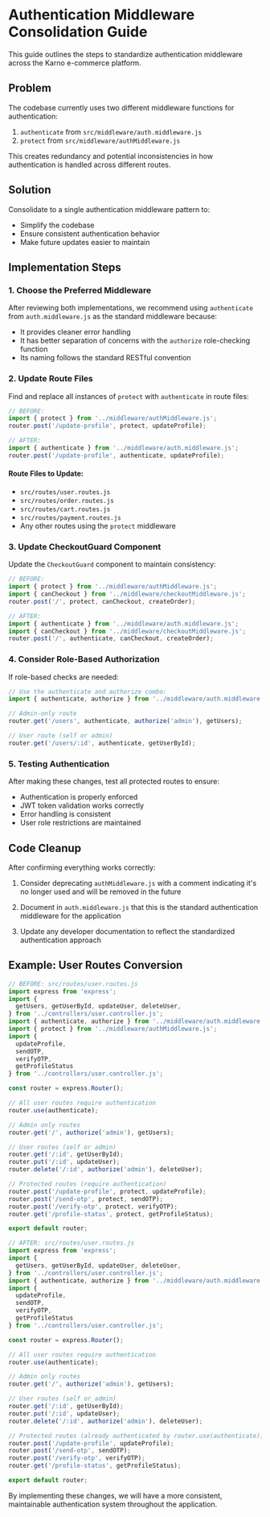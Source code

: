 # Authentication Middleware Consolidation Guide

This guide outlines the steps to standardize authentication middleware across the Karno e-commerce platform.

## Problem

The codebase currently uses two different middleware functions for authentication:

1. `authenticate` from `src/middleware/auth.middleware.js`
2. `protect` from `src/middleware/authMiddleware.js`

This creates redundancy and potential inconsistencies in how authentication is handled across different routes.

## Solution

Consolidate to a single authentication middleware pattern to:

- Simplify the codebase
- Ensure consistent authentication behavior
- Make future updates easier to maintain

## Implementation Steps

### 1. Choose the Preferred Middleware

After reviewing both implementations, we recommend using `authenticate` from `auth.middleware.js` as the standard middleware because:

- It provides cleaner error handling
- It has better separation of concerns with the `authorize` role-checking function
- Its naming follows the standard RESTful convention

### 2. Update Route Files

Find and replace all instances of `protect` with `authenticate` in route files:

```javascript
// BEFORE:
import { protect } from '../middleware/authMiddleware.js';
router.post('/update-profile', protect, updateProfile);

// AFTER:
import { authenticate } from '../middleware/auth.middleware.js';
router.post('/update-profile', authenticate, updateProfile);
```

#### Route Files to Update:

- `src/routes/user.routes.js`
- `src/routes/order.routes.js`
- `src/routes/cart.routes.js`
- `src/routes/payment.routes.js`
- Any other routes using the `protect` middleware

### 3. Update CheckoutGuard Component

Update the `CheckoutGuard` component to maintain consistency:

```javascript
// BEFORE:
import { protect } from '../middleware/authMiddleware.js';
import { canCheckout } from '../middleware/checkoutMiddleware.js';
router.post('/', protect, canCheckout, createOrder);

// AFTER:
import { authenticate } from '../middleware/auth.middleware.js';
import { canCheckout } from '../middleware/checkoutMiddleware.js';
router.post('/', authenticate, canCheckout, createOrder);
```

### 4. Consider Role-Based Authorization

If role-based checks are needed:

```javascript
// Use the authenticate and authorize combo:
import { authenticate, authorize } from '../middleware/auth.middleware.js';

// Admin-only route
router.get('/users', authenticate, authorize('admin'), getUsers);

// User route (self or admin)
router.get('/users/:id', authenticate, getUserById);
```

### 5. Testing Authentication

After making these changes, test all protected routes to ensure:

- Authentication is properly enforced
- JWT token validation works correctly
- Error handling is consistent
- User role restrictions are maintained

## Code Cleanup

After confirming everything works correctly:

1. Consider deprecating `authMiddleware.js` with a comment indicating it's no longer used and will be removed in the future

2. Document in `auth.middleware.js` that this is the standard authentication middleware for the application

3. Update any developer documentation to reflect the standardized authentication approach

## Example: User Routes Conversion

```javascript
// BEFORE: src/routes/user.routes.js
import express from 'express';
import {
  getUsers, getUserById, updateUser, deleteUser,
} from '../controllers/user.controller.js';
import { authenticate, authorize } from '../middleware/auth.middleware.js';
import { protect } from '../middleware/authMiddleware.js';
import {
  updateProfile,
  sendOTP,
  verifyOTP,
  getProfileStatus
} from '../controllers/user.controller.js';

const router = express.Router();

// All user routes require authentication
router.use(authenticate);

// Admin only routes
router.get('/', authorize('admin'), getUsers);

// User routes (self or admin)
router.get('/:id', getUserById);
router.put('/:id', updateUser);
router.delete('/:id', authorize('admin'), deleteUser);

// Protected routes (require authentication)
router.post('/update-profile', protect, updateProfile);
router.post('/send-otp', protect, sendOTP);
router.post('/verify-otp', protect, verifyOTP);
router.get('/profile-status', protect, getProfileStatus);

export default router;

// AFTER: src/routes/user.routes.js
import express from 'express';
import {
  getUsers, getUserById, updateUser, deleteUser,
} from '../controllers/user.controller.js';
import { authenticate, authorize } from '../middleware/auth.middleware.js';
import {
  updateProfile,
  sendOTP,
  verifyOTP,
  getProfileStatus
} from '../controllers/user.controller.js';

const router = express.Router();

// All user routes require authentication
router.use(authenticate);

// Admin only routes
router.get('/', authorize('admin'), getUsers);

// User routes (self or admin)
router.get('/:id', getUserById);
router.put('/:id', updateUser);
router.delete('/:id', authorize('admin'), deleteUser);

// Protected routes (already authenticated by router.use(authenticate))
router.post('/update-profile', updateProfile);
router.post('/send-otp', sendOTP);
router.post('/verify-otp', verifyOTP);
router.get('/profile-status', getProfileStatus);

export default router;
```

By implementing these changes, we will have a more consistent, maintainable authentication system throughout the application. 
